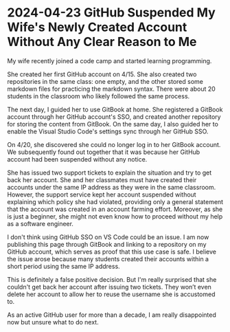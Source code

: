 # 2024-04-23 GitHub Suspended My Wife's Newly Created Account Without Any Clear Reason to Me

My wife recently joined a code camp and started learning programming.

She created her first GitHub account on 4/15. She also created two repositories in the same class: one empty, and the other stored some markdown files for practicing the markdown syntax. There were about 20 students in the classroom who likely followed the same process.

The next day, I guided her to use GitBook at home. She registered a GitBook account through her GitHub account's SSO, and created another repository for storing the content from GitBook. On the same day, I also guided her to enable the Visual Studio Code's settings sync through her GitHub SSO.

On 4/20, she discovered she could no longer log in to her GitBook account. We subsequently found out together that it was because her GitHub account had been suspended without any notice.

She has issued two support tickets to explain the situation and try to get back her account. She and her classmates must have created their accounts under the same IP address as they were in the same classroom. However, the support service kept her account suspended without explaining which policy she had violated, providing only a general statement that the account was created in an account farming effort. Moreover, as she is just a beginner, she might not even know how to proceed without my help as a software engineer.

I don't think using GitHub SSO on VS Code could be an issue. I am now publishing this page through GitBook and linking to a repository on my GitHub account, which serves as proof that this use case is safe. I believe the issue arose because many students created their accounts within a short period using the same IP address.

This is definitely a false positive decision. But I'm really surprised that she couldn't get back her account after issuing two tickets. They won’t even delete her account to allow her to reuse the username she is accustomed to.

As an active GitHub user for more than a decade, I am really disappointed now but unsure what to do next.



